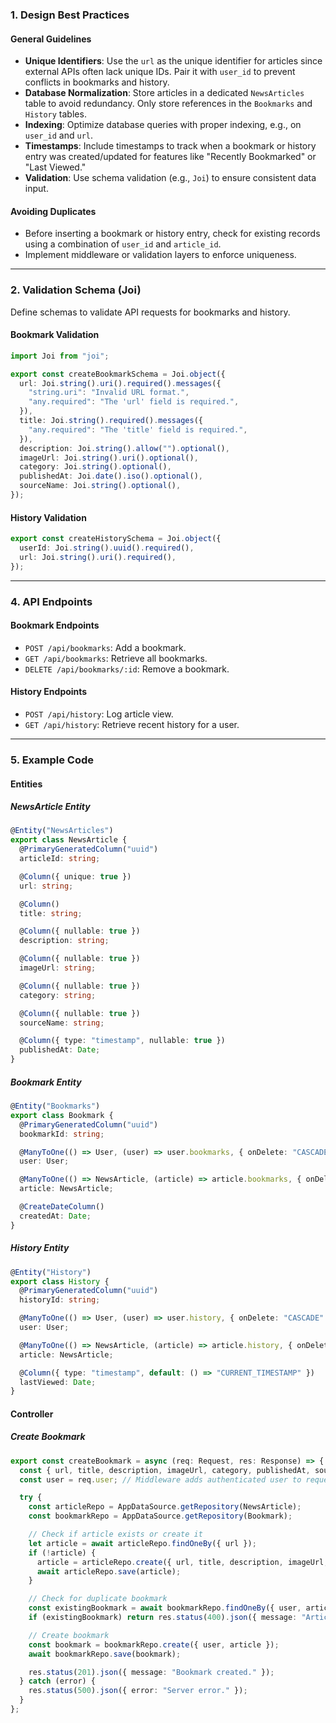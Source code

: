 ### **1. Design Best Practices**
#### **General Guidelines**
- **Unique Identifiers**: Use the `url` as the unique identifier for articles since external APIs often lack unique IDs. Pair it with `user_id` to prevent conflicts in bookmarks and history.
- **Database Normalization**: Store articles in a dedicated `NewsArticles` table to avoid redundancy. Only store references in the `Bookmarks` and `History` tables.
- **Indexing**: Optimize database queries with proper indexing, e.g., on `user_id` and `url`.
- **Timestamps**: Include timestamps to track when a bookmark or history entry was created/updated for features like "Recently Bookmarked" or "Last Viewed."
- **Validation**: Use schema validation (e.g., `Joi`) to ensure consistent data input.

#### **Avoiding Duplicates**
- Before inserting a bookmark or history entry, check for existing records using a combination of `user_id` and `article_id`.
- Implement middleware or validation layers to enforce uniqueness.

---

### **2. Validation Schema (Joi)**
Define schemas to validate API requests for bookmarks and history.

#### **Bookmark Validation**
```typescript
import Joi from "joi";

export const createBookmarkSchema = Joi.object({
  url: Joi.string().uri().required().messages({
    "string.uri": "Invalid URL format.",
    "any.required": "The 'url' field is required.",
  }),
  title: Joi.string().required().messages({
    "any.required": "The 'title' field is required.",
  }),
  description: Joi.string().allow("").optional(),
  imageUrl: Joi.string().uri().optional(),
  category: Joi.string().optional(),
  publishedAt: Joi.date().iso().optional(),
  sourceName: Joi.string().optional(),
});
```

#### **History Validation**
```typescript
export const createHistorySchema = Joi.object({
  userId: Joi.string().uuid().required(),
  url: Joi.string().uri().required(),
});
```

---

### **4. API Endpoints**
#### **Bookmark Endpoints**
- `POST /api/bookmarks`: Add a bookmark.
- `GET /api/bookmarks`: Retrieve all bookmarks.
- `DELETE /api/bookmarks/:id`: Remove a bookmark.

#### **History Endpoints**
- `POST /api/history`: Log article view.
- `GET /api/history`: Retrieve recent history for a user.

---

### **5. Example Code**
#### **Entities**
##### **NewsArticle Entity**
```typescript
@Entity("NewsArticles")
export class NewsArticle {
  @PrimaryGeneratedColumn("uuid")
  articleId: string;

  @Column({ unique: true })
  url: string;

  @Column()
  title: string;

  @Column({ nullable: true })
  description: string;

  @Column({ nullable: true })
  imageUrl: string;

  @Column({ nullable: true })
  category: string;

  @Column({ nullable: true })
  sourceName: string;

  @Column({ type: "timestamp", nullable: true })
  publishedAt: Date;
}
```

##### **Bookmark Entity**
```typescript
@Entity("Bookmarks")
export class Bookmark {
  @PrimaryGeneratedColumn("uuid")
  bookmarkId: string;

  @ManyToOne(() => User, (user) => user.bookmarks, { onDelete: "CASCADE" })
  user: User;

  @ManyToOne(() => NewsArticle, (article) => article.bookmarks, { onDelete: "CASCADE" })
  article: NewsArticle;

  @CreateDateColumn()
  createdAt: Date;
}
```

##### **History Entity**
```typescript
@Entity("History")
export class History {
  @PrimaryGeneratedColumn("uuid")
  historyId: string;

  @ManyToOne(() => User, (user) => user.history, { onDelete: "CASCADE" })
  user: User;

  @ManyToOne(() => NewsArticle, (article) => article.history, { onDelete: "CASCADE" })
  article: NewsArticle;

  @Column({ type: "timestamp", default: () => "CURRENT_TIMESTAMP" })
  lastViewed: Date;
}
```

#### **Controller**
##### **Create Bookmark**
```typescript
export const createBookmark = async (req: Request, res: Response) => {
  const { url, title, description, imageUrl, category, publishedAt, sourceName } = req.body;
  const user = req.user; // Middleware adds authenticated user to request

  try {
    const articleRepo = AppDataSource.getRepository(NewsArticle);
    const bookmarkRepo = AppDataSource.getRepository(Bookmark);

    // Check if article exists or create it
    let article = await articleRepo.findOneBy({ url });
    if (!article) {
      article = articleRepo.create({ url, title, description, imageUrl, category, publishedAt, sourceName });
      await articleRepo.save(article);
    }

    // Check for duplicate bookmark
    const existingBookmark = await bookmarkRepo.findOneBy({ user, article });
    if (existingBookmark) return res.status(400).json({ message: "Article already bookmarked." });

    // Create bookmark
    const bookmark = bookmarkRepo.create({ user, article });
    await bookmarkRepo.save(bookmark);

    res.status(201).json({ message: "Bookmark created." });
  } catch (error) {
    res.status(500).json({ error: "Server error." });
  }
};
```
